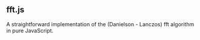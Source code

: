 fft.js
------

A straightforward implementation of the (Danielson - Lanczos) fft algorithm in pure JavaScript.